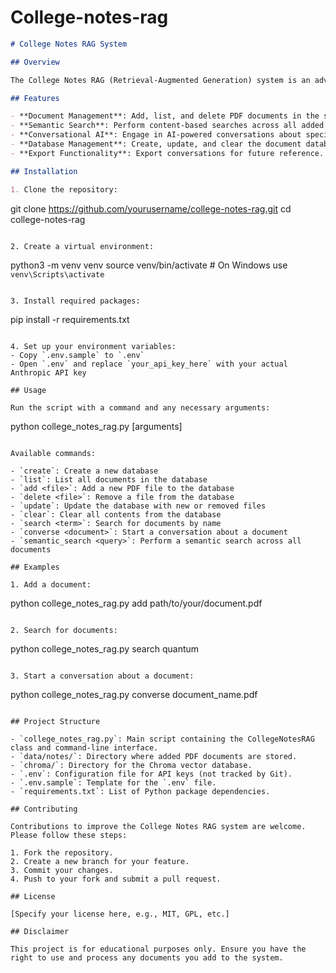 # College-notes-rag

```markdown
# College Notes RAG System

## Overview

The College Notes RAG (Retrieval-Augmented Generation) system is an advanced tool designed to help students and researchers efficiently manage, search, and interact with their PDF documents, primarily focusing on college notes and academic papers. This system leverages AI technologies to provide semantic search capabilities and enable conversational interactions with document content.

## Features

- **Document Management**: Add, list, and delete PDF documents in the system.
- **Semantic Search**: Perform content-based searches across all added documents.
- **Conversational AI**: Engage in AI-powered conversations about specific documents.
- **Database Management**: Create, update, and clear the document database.
- **Export Functionality**: Export conversations for future reference.

## Installation

1. Clone the repository:
   ```
   git clone https://github.com/yourusername/college-notes-rag.git
   cd college-notes-rag
   ```

2. Create a virtual environment:
   ```
   python3 -m venv venv
   source venv/bin/activate  # On Windows use `venv\Scripts\activate`
   ```

3. Install required packages:
   ```
   pip install -r requirements.txt
   ```

4. Set up your environment variables:
   - Copy `.env.sample` to `.env`
   - Open `.env` and replace `your_api_key_here` with your actual Anthropic API key

## Usage

Run the script with a command and any necessary arguments:

```
python college_notes_rag.py <command> [arguments]
```

Available commands:

- `create`: Create a new database
- `list`: List all documents in the database
- `add <file>`: Add a new PDF file to the database
- `delete <file>`: Remove a file from the database
- `update`: Update the database with new or removed files
- `clear`: Clear all contents from the database
- `search <term>`: Search for documents by name
- `converse <document>`: Start a conversation about a document
- `semantic_search <query>`: Perform a semantic search across all documents

## Examples

1. Add a document:
   ```
   python college_notes_rag.py add path/to/your/document.pdf
   ```

2. Search for documents:
   ```
   python college_notes_rag.py search quantum
   ```

3. Start a conversation about a document:
   ```
   python college_notes_rag.py converse document_name.pdf
   ```

## Project Structure

- `college_notes_rag.py`: Main script containing the CollegeNotesRAG class and command-line interface.
- `data/notes/`: Directory where added PDF documents are stored.
- `chroma/`: Directory for the Chroma vector database.
- `.env`: Configuration file for API keys (not tracked by Git).
- `.env.sample`: Template for the `.env` file.
- `requirements.txt`: List of Python package dependencies.

## Contributing

Contributions to improve the College Notes RAG system are welcome. Please follow these steps:

1. Fork the repository.
2. Create a new branch for your feature.
3. Commit your changes.
4. Push to your fork and submit a pull request.

## License

[Specify your license here, e.g., MIT, GPL, etc.]

## Disclaimer

This project is for educational purposes only. Ensure you have the right to use and process any documents you add to the system.

```
